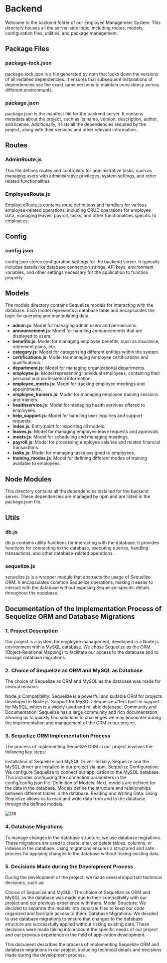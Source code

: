 # Backend

Welcome to the backend folder of our Employee Management System. This directory houses all the server-side logic, including routes, models, configuration files, utilities, and package management.

## Package Files

### package-lock.json
package-lock.json is a file generated by npm that locks down the versions of all installed dependencies. It ensures that subsequent installations of dependencies use the exact same versions to maintain consistency across different environments.

### package.json
package.json is the manifest file for the backend server. It contains metadata about the project, such as its name, version, description, author, and license. Additionally, it lists all the dependencies required by the project, along with their versions and other relevant information.


## Routes

### AdminRoute.js
This file defines routes and controllers for administrative tasks, such as managing users with administrative privileges, system settings, and other related functionalities.

### EmployeeRoute.js
EmployeeRoute.js contains route definitions and handlers for various employee-related operations, including CRUD operations for employee data, managing leaves, payroll, tasks, and other functionalities specific to employees.

## Config

### config.json
config.json stores configuration settings for the backend server. It typically includes details like database connection strings, API keys, environment variables, and other settings necessary for the application to function properly.

## Models

The models directory contains Sequelize models for interacting with the database. Each model represents a database table and encapsulates the logic for querying and manipulating data.

- **admin.js**: Model for managing admin users and permissions.
- **announcement.js**: Model for handling announcements that are displayed to users.
- **benefits.js**: Model for managing employee benefits, such as insurance, retirement plans, etc.
- **category.js**: Model for categorizing different entities within the system.
- **certifications.js**: Model for managing employee certifications and qualifications.
- **department.js**: Model for managing organizational departments.
- **employee.js**: Model representing individual employees, containing their personal and professional information.
- **employee_meets.js**: Model for tracking employee meetings and appointments.
- **employee_trainers.js**: Model for managing employee training sessions and trainers.
- **healthservice.js**: Model for managing health services offered to employees.
- **help_support.js**: Model for handling user inquiries and support requests.
- **index.js**: Entry point for exporting all models.
- **leaves.js**: Model for managing employee leave requests and approvals.
- **meets.js**: Model for scheduling and managing meetings.
- **payroll.js**: Model for processing employee salaries and related financial transactions.
- **tasks.js**: Model for managing tasks assigned to employees.
- **training_modes.js**: Model for defining different modes of training available to employees.

## Node Modules

This directory contains all the dependencies installed for the backend server. These dependencies are managed by npm and are listed in the package.json file.

## Utils

### db.js
db.js contains utility functions for interacting with the database. It provides functions for connecting to the database, executing queries, handling transactions, and other database-related operations.

### sequelize.js
sequelize.js is a wrapper module that abstracts the usage of Sequelize ORM. It encapsulates common Sequelize operations, making it easier to interact with the database without exposing Sequelize-specific details throughout the codebase.


## Documentation of the Implementation Process of Sequelize ORM and Database Migrations
 ### 1. Project Description
Our project is a system for employee management, developed in a Node.js environment with a MySQL database. We chose Sequelize as the ORM (Object-Relational Mapping) to facilitate our access to the database and to manage database migrations.

### 2.  Choice of Sequelize as ORM and MySQL as Database
The choice of Sequelize as ORM and MySQL as the database was made for several reasons:

Node.js Compatibility: Sequelize is a powerful and suitable ORM for projects developed in Node.js.
Support for MySQL: Sequelize offers built-in support for MySQL, which is a widely used and reliable database.
Community and Documentation: Sequelize has a large community and rich documentation, allowing us to quickly find solutions to challenges we may encounter during the implementation and management of the ORM in our project.

### 3. Sequelize ORM Implementation Process
The process of implementing Sequelize ORM in our project involves the following key steps:

Installation of Sequelize and MySQL Driver: Initially, Sequelize and the MySQL driver are installed in our project via npm.
Sequelize Configuration: We configure Sequelize to connect our application to the MySQL database. This includes configuring the connection parameters in the config/config.json file.
Definition of Models: Next, models are defined for the data in the database. Models define the structure and relationships between different tables in the database.
Reading and Writing Data: Using Sequelize allows us to read and write data from and to the database through the defined models.

 
 
 ![DB](https://github.com/dionamuciqi/Employee-Management-System/assets/75807796/56f78dc7-d095-4da6-8979-3bc63a0b50cd)




### 4. Database Migrations
To manage changes in the database structure, we use database migrations. These migrations are used to create, alter, or delete tables, columns, or indexes in the database. Using migrations ensures a structured and safe process for applying changes to the database without risking existing data.

### 5. Decisions Made during the Development Process
During the development of the project, we made several important technical decisions, such as:

Choice of Sequelize and MySQL: The choice of Sequelize as ORM and MySQL as the database was made due to their compatibility with our project and our previous experience with them.
Model Structure: We decided to separate the models into separate files to keep our code organized and facilitate access to them.
Database Migrations: We decided to use database migrations to ensure that changes to the database structure are successfully applied without risking existing data.
These decisions were made taking into account the specific needs of our project and our previous experience in the field of application development.

This document describes the process of implementing Sequelize ORM and database migrations in our project, including technical details and decisions made during the development process.
